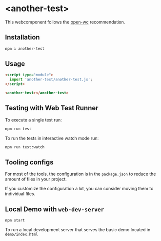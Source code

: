 # \<another-test>

This webcomponent follows the [open-wc](https://github.com/open-wc/open-wc) recommendation.

## Installation

```bash
npm i another-test
```

## Usage

```html
<script type="module">
  import 'another-test/another-test.js';
</script>

<another-test></another-test>
```

## Testing with Web Test Runner

To execute a single test run:

```bash
npm run test
```

To run the tests in interactive watch mode run:

```bash
npm run test:watch
```


## Tooling configs

For most of the tools, the configuration is in the `package.json` to reduce the amount of files in your project.

If you customize the configuration a lot, you can consider moving them to individual files.

## Local Demo with `web-dev-server`

```bash
npm start
```

To run a local development server that serves the basic demo located in `demo/index.html`
